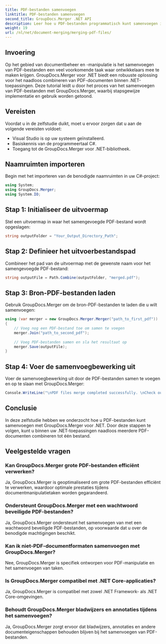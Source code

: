 ```yaml
---
title: PDF-bestanden samenvoegen
linktitle: PDF-bestanden samenvoegen
second_title: GroupDocs.Merger .NET API
description: Leer hoe u PDF-bestanden programmatisch kunt samenvoegen in .NET met behulp van GroupDocs.Merger voor naadloos documentbeheer.
weight: 19
url: /nl/net/document-merging/merging-pdf-files/
---
```

## Invoering
Op het gebied van documentbeheer en -manipulatie is het samenvoegen van PDF-bestanden een veel voorkomende taak waar ontwikkelaars mee te maken krijgen. GroupDocs.Merger voor .NET biedt een robuuste oplossing voor het naadloos combineren van PDF-documenten binnen .NET-toepassingen. Deze tutorial leidt u door het proces van het samenvoegen van PDF-bestanden met GroupDocs.Merger, waarbij stapsgewijze implementatie en gebruik worden getoond.
## Vereisten
Voordat u in de zelfstudie duikt, moet u ervoor zorgen dat u aan de volgende vereisten voldoet:
- Visual Studio is op uw systeem geïnstalleerd.
- Basiskennis van de programmeertaal C#.
- Toegang tot de GroupDocs.Merger voor .NET-bibliotheek.

## Naamruimten importeren
Begin met het importeren van de benodigde naamruimten in uw C#-project:
```csharp
using System; 
using GroupDocs.Merger;
using System.IO;
```
## Stap 1: Initialiseer de uitvoermap
Stel een uitvoermap in waar het samengevoegde PDF-bestand wordt opgeslagen:
```csharp
string outputFolder = "Your_Output_Directory_Path";
```
## Stap 2: Definieer het uitvoerbestandspad
Combineer het pad van de uitvoermap met de gewenste naam voor het samengevoegde PDF-bestand:
```csharp
string outputFile = Path.Combine(outputFolder, "merged.pdf");
```
## Stap 3: Bron-PDF-bestanden laden
Gebruik GroupDocs.Merger om de bron-PDF-bestanden te laden die u wilt samenvoegen:
```csharp
using (var merger = new GroupDocs.Merger.Merger("path_to_first_pdf"))
{
    // Voeg nog een PDF-bestand toe om samen te voegen
    merger.Join("path_to_second_pdf");
    
    // Voeg PDF-bestanden samen en sla het resultaat op
    merger.Save(outputFile);
}
```
## Stap 4: Voer de samenvoegbewerking uit
Voer de samenvoegbewerking uit door de PDF-bestanden samen te voegen en op te slaan met GroupDocs.Merger:
```csharp
Console.WriteLine("\nPDF files merge completed successfully. \nCheck output in {0}", outputFolder);
```

## Conclusie
In deze zelfstudie hebben we onderzocht hoe u PDF-bestanden kunt samenvoegen met GroupDocs.Merger voor .NET. Door deze stappen te volgen, kunt u binnen uw .NET-toepassingen naadloos meerdere PDF-documenten combineren tot één bestand.

## Veelgestelde vragen
### Kan GroupDocs.Merger grote PDF-bestanden efficiënt verwerken?
Ja, GroupDocs.Merger is geoptimaliseerd om grote PDF-bestanden efficiënt te verwerken, waardoor optimale prestaties tijdens documentmanipulatietaken worden gegarandeerd.
### Ondersteunt GroupDocs.Merger met een wachtwoord beveiligde PDF-bestanden?
Ja, GroupDocs.Merger ondersteunt het samenvoegen van met een wachtwoord beveiligde PDF-bestanden, op voorwaarde dat u over de benodigde machtigingen beschikt.
### Kan ik niet-PDF-documentformaten samenvoegen met GroupDocs.Merger?
Nee, GroupDocs.Merger is specifiek ontworpen voor PDF-manipulatie en het samenvoegen van taken.
### Is GroupDocs.Merger compatibel met .NET Core-applicaties?
Ja, GroupDocs.Merger is compatibel met zowel .NET Framework- als .NET Core-omgevingen.
### Behoudt GroupDocs.Merger bladwijzers en annotaties tijdens het samenvoegen?
Ja, GroupDocs.Merger zorgt ervoor dat bladwijzers, annotaties en andere documenteigenschappen behouden blijven bij het samenvoegen van PDF-bestanden.